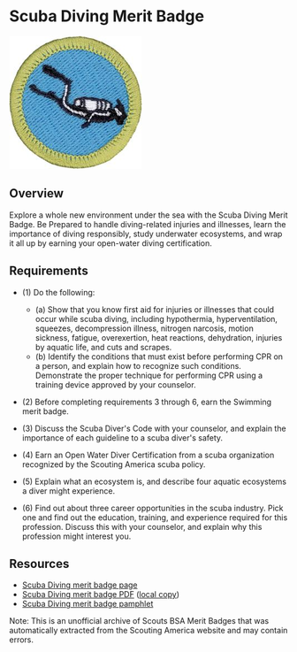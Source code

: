 

# Scuba Diving Merit Badge

![Scuba Diving Merit Badge](images/scuba-diving-merit-badge.jpg)

## Overview



Explore a whole new environment under the sea with the Scuba Diving Merit Badge. Be Prepared to handle diving-related injuries and illnesses, learn the importance of diving responsibly, study underwater ecosystems, and wrap it all up by earning your open-water diving certification.

## Requirements

* (1) Do the following:
    * (a) Show that you know first aid for injuries or illnesses that could occur while scuba diving, including hypothermia, hyperventilation, squeezes, decompression illness, nitrogen narcosis, motion sickness, fatigue, overexertion, heat reactions, dehydration, injuries by aquatic life, and cuts and scrapes.
    * (b) Identify the conditions that must exist before performing CPR on a person, and explain how to recognize such conditions. Demonstrate the proper technique for performing CPR using a training device approved by your counselor.


* (2) Before completing requirements 3 through 6, earn the Swimming merit badge.
* (3) Discuss the Scuba Diver's Code with your counselor, and explain the importance of each guideline to a scuba diver's safety.
* (4) Earn an Open Water Diver Certification from a scuba organization recognized by the Scouting America scuba policy.
* (5) Explain what an ecosystem is, and describe four aquatic ecosystems a diver might experience.
* (6) Find out about three career opportunities in the scuba industry. Pick one and find out the education, training, and experience required for this profession. Discuss this with your counselor, and explain why this profession might interest you.


## Resources

- [Scuba Diving merit badge page](https://www.scouting.org/merit-badges/scuba-diving/)
- [Scuba Diving merit badge PDF](https://filestore.scouting.org/filestore/Merit_Badge_ReqandRes/Pamphlets/Scuba%20Diving.pdf) ([local copy](files/scuba-diving-merit-badge.pdf))
- [Scuba Diving merit badge pamphlet](https://www.scoutshop.org/scuba-diving-35969.html)

Note: This is an unofficial archive of Scouts BSA Merit Badges that was automatically extracted from the Scouting America website and may contain errors.